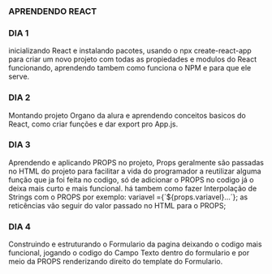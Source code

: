 ### APRENDENDO REACT

### DIA 1

inicializando React e instalando pacotes, usando o npx create-react-app para criar um novo projeto com todas as propiedades e modulos do React funcionando, aprendendo tambem como funciona o NPM e para que ele serve.

### DIA 2

Montando projeto Organo da alura e aprendendo conceitos basicos do React, como criar funções e dar export pro App.js.

### DIA 3

Aprendendo e aplicando PROPS no projeto, Props geralmente são passadas no HTML do projeto para facilitar a vida do programador a reutilizar alguma função que ja foi feita no codigo,
só de adicionar o PROPS no codigo já o deixa mais curto e mais funcional.
há tambem como fazer Interpolação de Strings com o PROPS por exemplo: variavel ={´${props.variavel}...´}; as reticências vão seguir do valor passado no HTML para o PROPS;

### DIA 4

Construindo e estruturando o Formulario da pagina deixando o codigo mais funcional, jogando o codigo do Campo Texto dentro do formulario e por meio da PROPS renderizando direito 
do template do Formulario.
